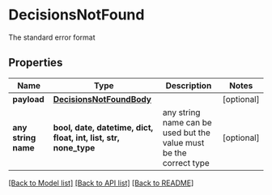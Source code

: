 # DecisionsNotFound

The standard error format

## Properties
Name | Type | Description | Notes
------------ | ------------- | ------------- | -------------
**payload** | [**DecisionsNotFoundBody**](DecisionsNotFoundBody.md) |  | [optional] 
**any string name** | **bool, date, datetime, dict, float, int, list, str, none_type** | any string name can be used but the value must be the correct type | [optional]

[[Back to Model list]](../README.md#documentation-for-models) [[Back to API list]](../README.md#documentation-for-api-endpoints) [[Back to README]](../README.md)


